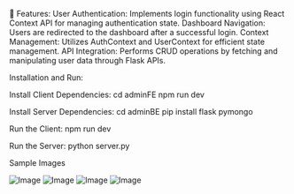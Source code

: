  📌 Features:
User Authentication: Implements login functionality using React Context API for managing authentication state.
Dashboard Navigation: Users are redirected to the dashboard after a successful login.
Context Management: Utilizes AuthContext and UserContext for efficient state management.
API Integration: Performs CRUD operations by fetching and manipulating user data through Flask APIs.


Installation and Run:

Install Client Dependencies:
cd adminFE
npm run dev

Install Server Dependencies:
cd adminBE
pip install flask pymongo

Run the Client:
npm run dev

Run the Server:
python server.py


Sample Images

![Image](https://github.com/user-attachments/assets/f080507c-c55d-4dab-9839-9adb2266ea46)
![Image](https://github.com/user-attachments/assets/d98d0b26-1aef-4caf-ab20-e4d870e647ae)
![Image](https://github.com/user-attachments/assets/33e2ab31-3b60-40c0-92e4-e2ae4d68ffd6)
![Image](https://github.com/user-attachments/assets/bfb42a4c-7d2b-4a11-a4f2-4c1719f402fd)
